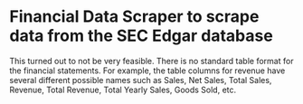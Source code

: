 # Financial Data Scraper to scrape data from the SEC Edgar database

This turned out to not be very feasible. There is no standard table format for the financial statements. For example, the table columns for revenue have several different possible names such as Sales, Net Sales, Total Sales, Revenue, Total Revenue, Total Yearly Sales, Goods Sold, etc. 
